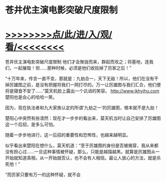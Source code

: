 # 苍井优主演电影突破尺度限制

# <a href="https://https://github.com/kiuhd/dfrw/issues/1">>>>>>>>>点/此/进/入/观/看/<<<<<<<<</a>

苍井优主演电影突破尺度限制
他们才会聚拢而来，群起而攻之；将基地，连我们，一起摧毁！但……那种时候，必须是他们收拾掉了厉家之后！”

“十万年来，传言一直不变，那就是：九劫合一，天下无敌！所以，他们在没有干掉厉雄图之前，是没有把握将我们一网打尽的。万一让厉雄图与我们汇合，他们便将是寝食不安了……”莫天机脸上露出一个讥诮的笑容。
http://www.jkhyjhu.com
楚阳也是会心的哈哈一笑。

因为，现在执法者和九大家族认定的所谓‘九劫之一’的厉雄图，根本就不是九劫！

楚阳心中突然有些凛然：现在才一步步的看出来，莫天机当时让自己安排了厉雄图这一个后招，是多么可怕。

随着一步步地进行，这一后招的重要性和恐怖性，也越来越明显。

似乎看出来楚阳在想什么，莫天机道：“至于厉雄图的身份是否被揭穿，我从来都没有担心过……一旦这种事情被怀疑，那么，只能是越描越黑。就算是厉雄图从一开始就知道真相，从一开始就否认，也不会有人相信。最让人放心的方法，就是杀死他！”

“而厉家只要有万一的这种怀疑，就不会
